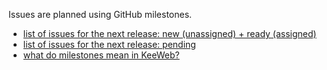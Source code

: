 Issues are planned using GitHub milestones.

- [list of issues for the next release: new (unassigned) + ready (assigned)](https://github.com/keeweb/keeweb/issues?q=is%3Aopen+is%3Aissue+milestone%3Av1.11)
- [list of issues for the next release: pending](https://github.com/keeweb/keeweb/issues?q=is%3Aopen+is%3Aissue+milestone%3Av1.11+no%3Aassignee)
- [what do milestones mean in KeeWeb?](https://github.com/keeweb/keeweb/wiki/FAQ#features)